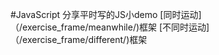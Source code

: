 #JavaScript
分享平时写的JS小demo
[同时运动]（/exercise_frame/meanwhile/)框架
[不同时运动]（/exercise_frame/different/)框架
